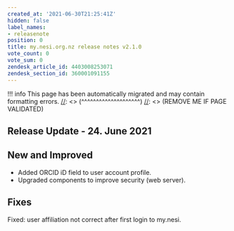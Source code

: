 ```yaml
---
created_at: '2021-06-30T21:25:41Z'
hidden: false
label_names:
- releasenote
position: 0
title: my.nesi.org.nz release notes v2.1.0
vote_count: 0
vote_sum: 0
zendesk_article_id: 4403008253071
zendesk_section_id: 360001091155
---
```




[//]: <> (REMOVE ME IF PAGE VALIDATED)
[//]: <> (vvvvvvvvvvvvvvvvvvvv)
!!! info
    This page has been automatically migrated and may contain formatting errors.
[//]: <> (^^^^^^^^^^^^^^^^^^^^)
[//]: <> (REMOVE ME IF PAGE VALIDATED)

<h2 id="ReleaseNotes-ReleaseUpdate-11.July2019">Release Update - 24. June 2021</h2>
<h2 id="ReleaseNotes-NewandImproved">New and Improved</h2>
<ul>
<li>Added ORCID iD field to user account profile.</li>
<li>Upgraded components to improve security (web server).</li>
</ul>
<h2 id="ReleaseNotes-Fixes"><span>Fixes</span></h2>
<p><span>Fixed: </span>user affiliation not correct after first login to my.nesi.</p>
<p> </p>